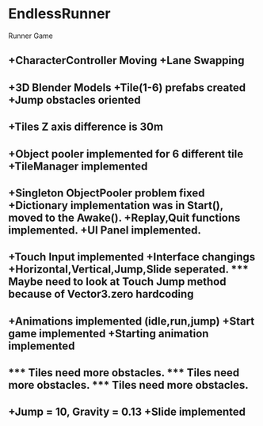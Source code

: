 # EndlessRunner
Runner Game

+CharacterController Moving
+Lane Swapping
-----
+3D Blender Models
+Tile(1-6) prefabs created
+Jump obstacles oriented
-----
+Tiles Z axis difference is 30m
-----
+Object pooler implemented for 6 different tile
+TileManager implemented
-----
+Singleton ObjectPooler problem fixed
+Dictionary implementation was in Start(), moved to the Awake().
+Replay,Quit functions implemented.
+UI Panel implemented.
-----
+Touch Input implemented
+Interface changings
+Horizontal,Vertical,Jump,Slide seperated.
*** Maybe need to look at Touch Jump method because of Vector3.zero hardcoding
-----
+Animations implemented (idle,run,jump)
+Start game implemented
+Starting animation implemented
-----
*** Tiles need more obstacles.
*** Tiles need more obstacles.
*** Tiles need more obstacles.
-----
+Jump = 10, Gravity = 0.13
+Slide implemented
-----